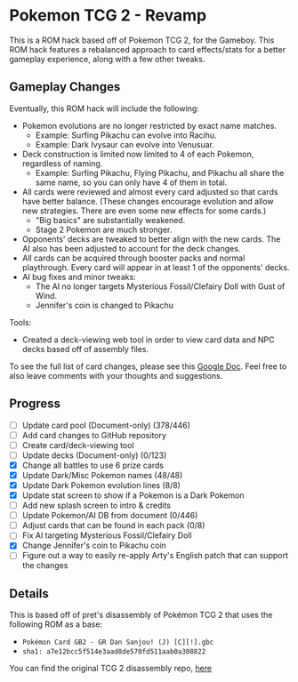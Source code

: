 # Pokemon TCG 2 - Revamp

This is a ROM hack based off of Pokemon TCG 2, for the Gameboy. This ROM hack features a rebalanced approach to card effects/stats for a better gameplay experience, along with a few other tweaks.

## Gameplay Changes

Eventually, this ROM hack will include the following:

- Pokemon evolutions are no longer restricted by exact name matches. 
    - Example: Surfing Pikachu can evolve into Racihu.
    - Example: Dark Ivysaur can evolve into Venusuar.
- Deck construction is limited now limited to 4 of each Pokemon, regardless of naming.
    - Example: Surfing Pikachu, Flying Pikachu, and Pikachu all share the same name, so you can only have 4 of them in total.
- All cards were reviewed and almost every card adjusted so that cards have better balance. (These changes encourage evolution and allow new strategies. There are even some new effects for some cards.)
    - "Big basics" are substantially weakened.
    - Stage 2 Pokemon are much stronger.
- Opponents' decks are tweaked to better align with the new cards. The AI also has been adjusted to account for the deck changes.
- All cards can be acquired through booster packs and normal playthrough. Every card will appear in at least 1 of the opponents' decks.
- AI bug fixes and minor tweaks:
    - The AI no longer targets Mysterious Fossil/Clefairy Doll with Gust of Wind.
    - Jennifer's coin is changed to Pikachu

Tools:
- Created a deck-viewing web tool in order to view card data and NPC decks based off of assembly files.

To see the full list of card changes, please see this [Google Doc](https://docs.google.com/document/d/1UGCQfLr3KFe3WxqPLA96xznlQi7rDZiSahNdYVIH8bE/edit?usp=sharing). Feel free to also leave comments with your thoughts and suggestions.

## Progress

- [ ] Update card pool (Document-only) (378/446)
- [ ] Add card changes to GitHub repository
- [ ] Create card/deck-viewing tool
- [ ] Update decks (Document-only) (0/123)
- [x] Change all battles to use 6 prize cards
- [x] Update Dark/Misc Pokemon names (48/48)
- [x] Update Dark Pokemon evolution lines (8/8)
- [x] Update stat screen to show if a Pokemon is a Dark Pokemon
- [ ] Add new splash screen to intro & credits
- [ ] Update Pokemon/AI DB from document (0/446)
- [ ] Adjust cards that can be found in each pack (0/8)
- [ ] Fix AI targeting Mysterious Fossil/Clefairy Doll
- [x] Change Jennifer's coin to Pikachu coin
- [ ] Figure out a way to easily re-apply Arty's English patch that can support the changes

## Details

This is based off of pret's disassembly of Pokémon TCG 2 that uses the following ROM as a base:

- `Pokémon Card GB2 - GR Dan Sanjou! (J) [C][!].gbc`
- `sha1: a7e12bcc5f514e3aad8de570fd511aab0a308822`

You can find the original TCG 2 disassembly repo, [here](https://github.com/pret/poketcg2)